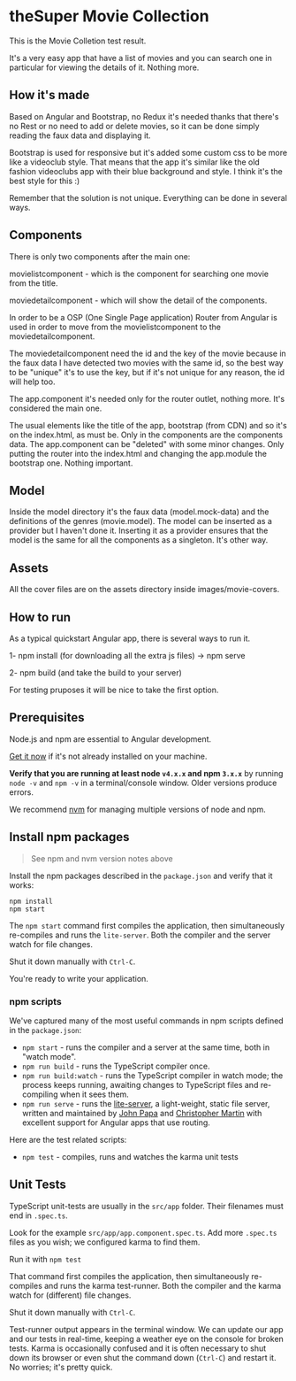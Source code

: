 # theSuper Movie Collection

This is the Movie Colletion test result.

It's a very easy app that have a list of movies and you can search one in particular for viewing the details of it. Nothing more.

## How it's made

Based on Angular and Bootstrap, no Redux it's needed thanks that there's no Rest or no need to add or delete movies, so it can be done simply reading the faux data and displaying it.

Bootstrap is used for responsive but it's added some custom css to be more like a videoclub style. That means that the app it's similar like the old fashion videoclubs app with their blue background and style. I think it's the best style for this :)

Remember that the solution is not unique. Everything can be done in several ways.

## Components

There is only two components after the main one:

movielistcomponent - which is the component for searching one movie from the title.

moviedetailcomponent - which will show the detail of the components.

In order to be a OSP (One Single Page application) Router from Angular is used in order to move from the movielistcomponent to the moviedetailcomponent.

The moviedetailcomponent need the id and the key of the movie because in the faux data I have detected two movies with the same id, so the best way to be "unique" it's to use the key, but if it's not unique for any reason, the id will help too.

The app.component it's needed only for the router outlet, nothing more. It's considered the main one.

The usual elements like the title of the app, bootstrap (from CDN) and so it's on the index.html, as must be. Only in the components are the components data. The app.component can be "deleted" with some minor changes. Only putting the router into the index.html and changing the app.module the bootstrap one. Nothing important.

## Model

Inside the model directory it's the faux data (model.mock-data) and the definitions of the genres (movie.model). The model can be inserted as a provider but I haven't done it. Inserting it as a provider ensures that the model is the same for all the components as a singleton. It's other way.

## Assets

All the cover files are on the assets directory inside images/movie-covers.

## How to run

As a typical quickstart Angular app, there is several ways to run it.

1- npm install (for downloading all the extra js files) -> npm serve

2- npm build (and take the build to your server)

For testing pruposes it will be nice to take the first option.

## Prerequisites

Node.js and npm are essential to Angular development.

<a href="https://docs.npmjs.com/getting-started/installing-node" target="_blank" title="Installing Node.js and updating npm">
Get it now</a> if it's not already installed on your machine.

**Verify that you are running at least node `v4.x.x` and npm `3.x.x`**
by running `node -v` and `npm -v` in a terminal/console window.
Older versions produce errors.

We recommend [nvm](https://github.com/creationix/nvm) for managing multiple versions of node and npm.

## Install npm packages

> See npm and nvm version notes above

Install the npm packages described in the `package.json` and verify that it works:

```shell
npm install
npm start
```

The `npm start` command first compiles the application,
then simultaneously re-compiles and runs the `lite-server`.
Both the compiler and the server watch for file changes.

Shut it down manually with `Ctrl-C`.

You're ready to write your application.

### npm scripts

We've captured many of the most useful commands in npm scripts defined in the `package.json`:

* `npm start` - runs the compiler and a server at the same time, both in "watch mode".
* `npm run build` - runs the TypeScript compiler once.
* `npm run build:watch` - runs the TypeScript compiler in watch mode; the process keeps running, awaiting changes to TypeScript files and re-compiling when it sees them.
* `npm run serve` - runs the [lite-server](https://www.npmjs.com/package/lite-server), a light-weight, static file server, written and maintained by
[John Papa](https://github.com/johnpapa) and
[Christopher Martin](https://github.com/cgmartin)
with excellent support for Angular apps that use routing.

Here are the test related scripts:
* `npm test` - compiles, runs and watches the karma unit tests
## Unit Tests
TypeScript unit-tests are usually in the `src/app` folder. Their filenames must end in `.spec.ts`.

Look for the example `src/app/app.component.spec.ts`.
Add more `.spec.ts` files as you wish; we configured karma to find them.

Run it with `npm test`

That command first compiles the application, then simultaneously re-compiles and runs the karma test-runner.
Both the compiler and the karma watch for (different) file changes.

Shut it down manually with `Ctrl-C`.

Test-runner output appears in the terminal window.
We can update our app and our tests in real-time, keeping a weather eye on the console for broken tests.
Karma is occasionally confused and it is often necessary to shut down its browser or even shut the command down (`Ctrl-C`) and
restart it. No worries; it's pretty quick.
